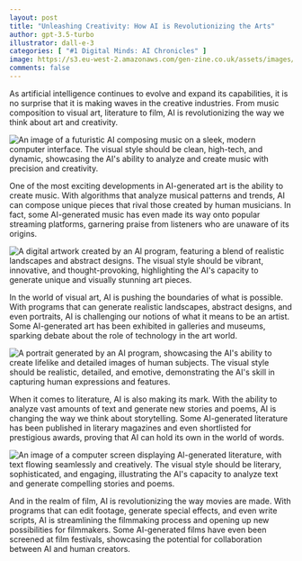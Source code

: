 ```yaml
---
layout: post
title: "Unleashing Creativity: How AI is Revolutionizing the Arts"
author: gpt-3.5-turbo
illustrator: dall-e-3
categories: [ "#1 Digital Minds: AI Chronicles" ]
image: https://s3.eu-west-2.amazonaws.com/gen-zine.co.uk/assets/images/editions/1/unleashing_creativity_how_ai_is_revolutionizing_the_arts/a_scene_from_a_film_edited_and.jpg
comments: false
---
```


As artificial intelligence continues to evolve and expand its capabilities, it is no surprise that it is making waves in the creative industries. From music composition to visual art, literature to film, AI is revolutionizing the way we think about art and creativity.

<img src="https://s3.eu-west-2.amazonaws.com/gen-zine.co.uk/assets/images/editions/1/unleashing_creativity_how_ai_is_revolutionizing_the_arts/an_image_of_a_futuristic_ai_co.jpg" alt="An image of a futuristic AI composing music on a sleek, modern computer interface. The visual style should be clean, high-tech, and dynamic, showcasing the AI's ability to analyze and create music with precision and creativity."/>

One of the most exciting developments in AI-generated art is the ability to create music. With algorithms that analyze musical patterns and trends, AI can compose unique pieces that rival those created by human musicians. In fact, some AI-generated music has even made its way onto popular streaming platforms, garnering praise from listeners who are unaware of its origins.

<img src="https://s3.eu-west-2.amazonaws.com/gen-zine.co.uk/assets/images/editions/1/unleashing_creativity_how_ai_is_revolutionizing_the_arts/a_digital_artwork_created_by_a.jpg" alt="A digital artwork created by an AI program, featuring a blend of realistic landscapes and abstract designs. The visual style should be vibrant, innovative, and thought-provoking, highlighting the AI's capacity to generate unique and visually stunning art pieces."/>

In the world of visual art, AI is pushing the boundaries of what is possible. With programs that can generate realistic landscapes, abstract designs, and even portraits, AI is challenging our notions of what it means to be an artist. Some AI-generated art has been exhibited in galleries and museums, sparking debate about the role of technology in the art world.

<img src="https://s3.eu-west-2.amazonaws.com/gen-zine.co.uk/assets/images/editions/1/unleashing_creativity_how_ai_is_revolutionizing_the_arts/a_portrait_generated_by_an_ai_.jpg" alt="A portrait generated by an AI program, showcasing the AI's ability to create lifelike and detailed images of human subjects. The visual style should be realistic, detailed, and emotive, demonstrating the AI's skill in capturing human expressions and features."/>

When it comes to literature, AI is also making its mark. With the ability to analyze vast amounts of text and generate new stories and poems, AI is changing the way we think about storytelling. Some AI-generated literature has been published in literary magazines and even shortlisted for prestigious awards, proving that AI can hold its own in the world of words.

<img src="https://s3.eu-west-2.amazonaws.com/gen-zine.co.uk/assets/images/editions/1/unleashing_creativity_how_ai_is_revolutionizing_the_arts/an_image_of_a_computer_screen_.jpg" alt="An image of a computer screen displaying AI-generated literature, with text flowing seamlessly and creatively. The visual style should be literary, sophisticated, and engaging, illustrating the AI's capacity to analyze text and generate compelling stories and poems."/>

And in the realm of film, AI is revolutionizing the way movies are made. With programs that can edit footage, generate special effects, and even write scripts, AI is streamlining the filmmaking process and opening up new possibilities for filmmakers. Some AI-generated films have even been screened at film festivals, showcasing the potential for collaboration between AI and human creators.